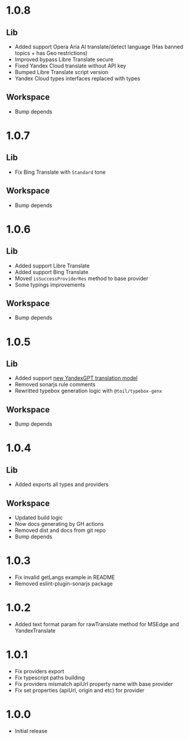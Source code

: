 # 1.0.8

## Lib

- Added support Opera Aria AI translate/detect language (Has banned topics + has Geo restrictions)
- Improved bypass Libre Translate secure
- Fixed Yandex Cloud translate without API key
- Bumped Libre Translate script version
- Yandex Cloud types interfaces replaced with types

## Workspace

- Bump depends

# 1.0.7

## Lib

- Fix Bing Translate with `Standard` tone

## Workspace

- Bump depends

# 1.0.6

## Lib

- Added support Libre Translate
- Added support Bing Translate
- Moved `isSuccessProviderRes` method to base provider
- Some typings improvements

## Workspace

- Bump depends

# 1.0.5

## Lib

- Added support [new YandexGPT translation model](https://habr.com/ru/companies/yandex/articles/884416/)
- Removed sonarjs rule comments
- Rewritted typebox generation logic with `@toil/typebox-genx`

## Workspace

- Bump depends

# 1.0.4

## Lib

- Added exports all types and providers

## Workspace

- Updated build logic
- Now docs generating by GH actions
- Removed dist and docs from git repo
- Bump depends

# 1.0.3

- Fix invalid getLangs example in README
- Removed eslint-plugin-sonarjs package

# 1.0.2

- Added text format param for rawTranslate method for MSEdge and YandexTranslate

# 1.0.1

- Fix providers export
- Fix typescript paths building
- Fix providers mismatch apiUrl property name with base provider
- Fix set properties (apiUrl, origin and etc) for provider

# 1.0.0

- Initial release
